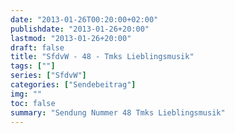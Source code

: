 ```yaml
---
date: "2013-01-26T00:20:00+02:00"
publishdate: "2013-01-26+20:00"
lastmod: "2013-01-26+20:00"
draft: false
title: "SfdvW - 48 - Tmks Lieblingsmusik"
tags: [""]
series: ["SfdvW"]
categories: ["Sendebeitrag"]
img: ""
toc: false
summary: "Sendung Nummer 48 Tmks Lieblingsmusik"
---
```


<div id="example"></div>
<script src="https://cdn.podlove.org/web-player/embed.js"></script>

<script>
  podlovePlayer('#example', '/blog/sfdvw48.json');
</script>

